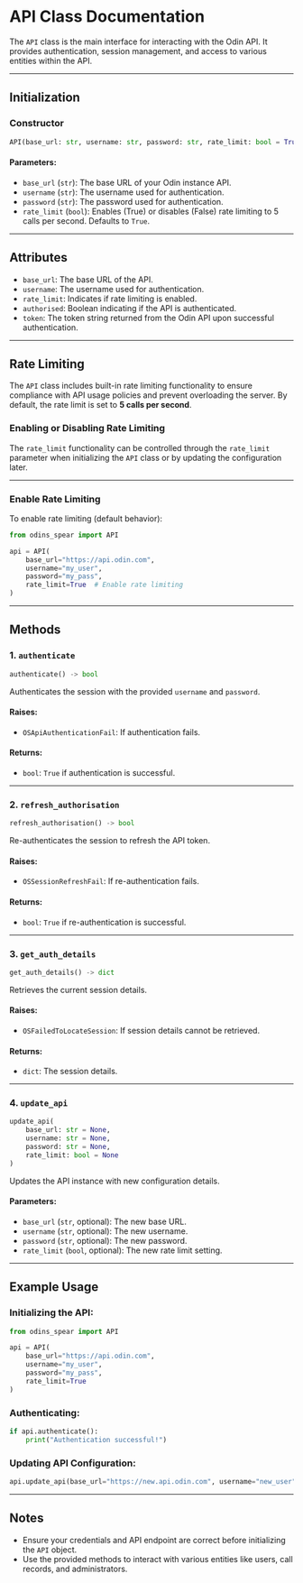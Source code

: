 # API Class Documentation

The `API` class is the main interface for interacting with the Odin API. It provides authentication, session management, and access to various entities within the API.

---

## Initialization

### Constructor
```python
API(base_url: str, username: str, password: str, rate_limit: bool = True)
```

#### Parameters:
- `base_url` (`str`): The base URL of your Odin instance API.
- `username` (`str`): The username used for authentication.
- `password` (`str`): The password used for authentication.
- `rate_limit` (`bool`): Enables (True) or disables (False) rate limiting to 5 calls per second. Defaults to `True`.

---

## Attributes

- `base_url`: The base URL of the API.
- `username`: The username used for authentication.
- `rate_limit`: Indicates if rate limiting is enabled.
- `authorised`: Boolean indicating if the API is authenticated.
- `token`: The token string returned from the Odin API upon successful authentication.

---

## Rate Limiting

The `API` class includes built-in rate limiting functionality to ensure compliance with API usage policies and prevent overloading the server. By default, the rate limit is set to **5 calls per second**.

### Enabling or Disabling Rate Limiting

The `rate_limit` functionality can be controlled through the `rate_limit` parameter when initializing the `API` class or by updating the configuration later.

---

### **Enable Rate Limiting**
To enable rate limiting (default behavior):
```python
from odins_spear import API

api = API(
    base_url="https://api.odin.com",
    username="my_user",
    password="my_pass",
    rate_limit=True  # Enable rate limiting
)
```

---

## Methods

### 1. `authenticate`
```python
authenticate() -> bool
```
Authenticates the session with the provided `username` and `password`.

#### Raises:
- `OSApiAuthenticationFail`: If authentication fails.

#### Returns:
- `bool`: `True` if authentication is successful.

---

### 2. `refresh_authorisation`
```python
refresh_authorisation() -> bool
```
Re-authenticates the session to refresh the API token.

#### Raises:
- `OSSessionRefreshFail`: If re-authentication fails.

#### Returns:
- `bool`: `True` if re-authentication is successful.

---

### 3. `get_auth_details`
```python
get_auth_details() -> dict
```
Retrieves the current session details.

#### Raises:
- `OSFailedToLocateSession`: If session details cannot be retrieved.

#### Returns:
- `dict`: The session details.

---

### 4. `update_api`
```python
update_api(
    base_url: str = None, 
    username: str = None, 
    password: str = None, 
    rate_limit: bool = None
)
```
Updates the API instance with new configuration details.

#### Parameters:
- `base_url` (`str`, optional): The new base URL.
- `username` (`str`, optional): The new username.
- `password` (`str`, optional): The new password.
- `rate_limit` (`bool`, optional): The new rate limit setting.

---

## Example Usage

### Initializing the API:
```python
from odins_spear import API

api = API(
    base_url="https://api.odin.com",
    username="my_user",
    password="my_pass",
    rate_limit=True
)
```

### Authenticating:
```python
if api.authenticate():
    print("Authentication successful!")
```

### Updating API Configuration:
```python
api.update_api(base_url="https://new.api.odin.com", username="new_user")
```

---

## Notes
- Ensure your credentials and API endpoint are correct before initializing the `API` object.
- Use the provided methods to interact with various entities like users, call records, and administrators.

